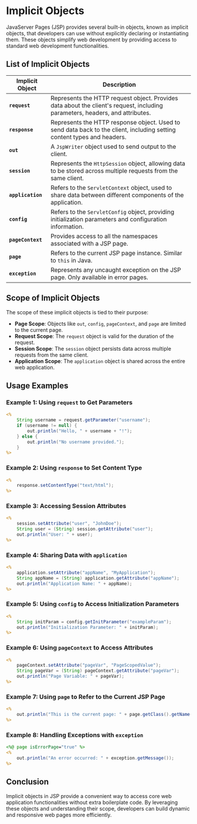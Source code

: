 
# Implicit Objects

JavaServer Pages (JSP) provides several built-in objects, known as implicit objects, that developers can use without explicitly declaring or instantiating them. These objects simplify web development by providing access to standard web development functionalities.

## List of Implicit Objects

| Implicit Object   | Description |
|--------------------|-------------|
| **`request`**     | Represents the HTTP request object. Provides data about the client's request, including parameters, headers, and attributes. |
| **`response`**    | Represents the HTTP response object. Used to send data back to the client, including setting content types and headers. |
| **`out`**         | A `JspWriter` object used to send output to the client. |
| **`session`**     | Represents the `HttpSession` object, allowing data to be stored across multiple requests from the same client. |
| **`application`** | Refers to the `ServletContext` object, used to share data between different components of the application. |
| **`config`**      | Refers to the `ServletConfig` object, providing initialization parameters and configuration information. |
| **`pageContext`** | Provides access to all the namespaces associated with a JSP page. |
| **`page`**        | Refers to the current JSP page instance. Similar to `this` in Java. |
| **`exception`**   | Represents any uncaught exception on the JSP page. Only available in error pages. |

## Scope of Implicit Objects

The scope of these implicit objects is tied to their purpose:
- **Page Scope**: Objects like `out`, `config`, `pageContext`, and `page` are limited to the current page.
- **Request Scope**: The `request` object is valid for the duration of the request.
- **Session Scope**: The `session` object persists data across multiple requests from the same client.
- **Application Scope**: The `application` object is shared across the entire web application.

## Usage Examples

### Example 1: Using `request` to Get Parameters
```jsp
<%
    String username = request.getParameter("username");
    if (username != null) {
        out.println("Hello, " + username + "!");
    } else {
        out.println("No username provided.");
    }
%>
```

### Example 2: Using `response` to Set Content Type
```jsp
<%
    response.setContentType("text/html");
%>
```

### Example 3: Accessing Session Attributes
```jsp
<%
    session.setAttribute("user", "JohnDoe");
    String user = (String) session.getAttribute("user");
    out.println("User: " + user);
%>
```

### Example 4: Sharing Data with `application`
```jsp
<%
    application.setAttribute("appName", "MyApplication");
    String appName = (String) application.getAttribute("appName");
    out.println("Application Name: " + appName);
%>
```

### Example 5: Using `config` to Access Initialization Parameters
```jsp
<%
    String initParam = config.getInitParameter("exampleParam");
    out.println("Initialization Parameter: " + initParam);
%>
```

### Example 6: Using `pageContext` to Access Attributes
```jsp
<%
    pageContext.setAttribute("pageVar", "PageScopedValue");
    String pageVar = (String) pageContext.getAttribute("pageVar");
    out.println("Page Variable: " + pageVar);
%>
```

### Example 7: Using `page` to Refer to the Current JSP Page
```jsp
<%
    out.println("This is the current page: " + page.getClass().getName());
%>
```

### Example 8: Handling Exceptions with `exception`
```jsp
<%@ page isErrorPage="true" %>
<%
    out.println("An error occurred: " + exception.getMessage());
%>
```

## Conclusion

Implicit objects in JSP provide a convenient way to access core web application functionalities without extra boilerplate code. By leveraging these objects and understanding their scope, developers can build dynamic and responsive web pages more efficiently.
